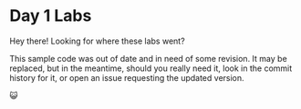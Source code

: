 # Day 1 Labs

Hey there! Looking for where these labs went? 

This sample code was out of date and in need of some revision.  It may be replaced, but in the meantime, should you really need it, look in the commit history for it, or open an issue requesting the updated version.

:smiley_cat: